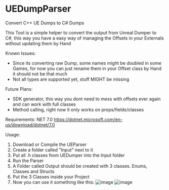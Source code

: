 # UEDumpParser
Convert C++ UE Dumps to C# Dumps 

This Tool is a simple helper to convert the output from Unreal Dumper to C#, this way you have a easy way of managing the Offsets in your Externals without updating them by Hand

Known Issues:
- Since its converting raw Dump, some names might be doubled in some Games, for now you can just rename them in your Offset class by Hand it should not be that much
- Not all types are supported yet, stuff MIGHT be missing

Future Plans:
- SDK generator, this way you dont need to mess with offsets ever again and can work with full classes
- Method calling, right now it only works on props/fields/classes

Requirements: NET 7.0 https://dotnet.microsoft.com/en-us/download/dotnet/7.0

Usage:
1. Download or Compile the UEParser
2. Create a folder called "Input" next to it
3. Put all .h classes from UEDumper into the Input folder
4. Run the Parser
5. A Folder called Output should be created with 3 classes. Enums, Classes and Structs
6. Put the 3 Classes inside your Project
7. Now you can use it something like this: ![image](https://github.com/Umbra999/UEDumpParser/assets/69671761/d6835a02-4ef2-4bd5-a142-6247dcd8a14a)
 ![image](https://github.com/Umbra999/UEDumpParser/assets/69671761/a9512b46-5e06-4acd-8376-3dfa3b7f9b1b)

